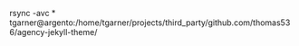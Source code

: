 rsync -avc * tgarner@argento:/home/tgarner/projects/third_party/github.com/thomas536/agency-jekyll-theme/
